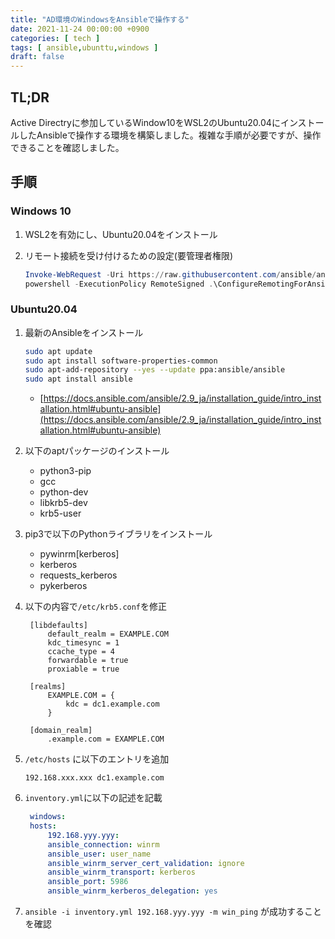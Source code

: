 ```yaml
---
title: "AD環境のWindowsをAnsibleで操作する"
date: 2021-11-24 00:00:00 +0900
categories: [ tech ]
tags: [ ansible,ubunttu,windows ]
draft: false
---
```


## TL;DR

Active Directryに参加しているWindow10をWSL2のUbuntu20.04にインストールしたAnsibleで操作する環境を構築しました。複雑な手順が必要ですが、操作できることを確認しました。

## 手順

### Windows 10

1. WSL2を有効にし、Ubuntu20.04をインストール
1. リモート接続を受け付けるための設定(要管理者権限)

   ```powershell
   Invoke-WebRequest -Uri https://raw.githubusercontent.com/ansible/ansible/devel/examples/scripts/ConfigureRemotingForAnsible.ps1 -OutFile ConfigureRemotingForAnsible.ps1
   powershell -ExecutionPolicy RemoteSigned .\ConfigureRemotingForAnsible.ps1
   ```

### Ubuntu20.04

1. 最新のAnsibleをインストール

   ```bash
   sudo apt update
   sudo apt install software-properties-common
   sudo apt-add-repository --yes --update ppa:ansible/ansible
   sudo apt install ansible
   ```

   * [https://docs.ansible.com/ansible/2.9_ja/installation_guide/intro_installation.html#ubuntu-ansible](https://docs.ansible.com/ansible/2.9_ja/installation_guide/intro_installation.html#ubuntu-ansible)
1. 以下のaptパッケージのインストール
   * python3-pip
   * gcc
   * python-dev
   * libkrb5-dev
   * krb5-user
1. pip3で以下のPythonライブラリをインストール
   * pywinrm\[kerberos\]
   * kerberos
   * requests_kerberos
   * pykerberos
1. 以下の内容で`/etc/krb5.conf`を修正

   ```text
    [libdefaults]
        default_realm = EXAMPLE.COM
        kdc_timesync = 1
        ccache_type = 4
        forwardable = true
        proxiable = true

    [realms]
        EXAMPLE.COM = {
            kdc = dc1.example.com
        }

    [domain_realm]
        .example.com = EXAMPLE.COM
   ```

1. `/etc/hosts` に以下のエントリを追加

   ```text
   192.168.xxx.xxx dc1.example.com
   ```

1. `inventory.yml`に以下の記述を記載

   ```yaml
    windows:
    hosts:
        192.168.yyy.yyy:
        ansible_connection: winrm
        ansible_user: user_name
        ansible_winrm_server_cert_validation: ignore
        ansible_winrm_transport: kerberos
        ansible_port: 5986
        ansible_winrm_kerberos_delegation: yes
   ```

1. `ansible -i inventory.yml 192.168.yyy.yyy -m win_ping` が成功することを確認
